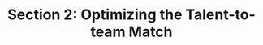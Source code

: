 ---
title: "Section 2: Optimizing the Talent-to-team Match"
layout: post
lang: en
lang-ref: 201-overview
section: 2
category: 
  - hiring
hero:
  image:
    src: 2.1-tx-heading.jpg
    alt: "A photo of a young child playing, with their mother sitting at a desk working on a laptop in the background."
  standards:
    - users
    - collaboration
blocks:
  - type: title
    label: What’s in this Research Section?
  - "This section summarizes our research results from experiments connected to Talent Cloud’s performance objective on improving fit-to-team. (Because of close connections between “team culture fit” and diversity and inclusion, this section should be read in conjunction with Research Section 3 on improving hiring experiences and outcomes for equity-seeking groups.)"
  - "Here, you’ll find our research experiments, theory, and results on how to get to a high quality hire who works well with the team. This research views hiring as a continuum, where we look at influences and outcomes from the time of recruitment until 1-2 years after the initial hire is made. "
  - "To consider a hiring process successful, the employee has to do more than simply fit into a team. Success means that the team has found a strong, sustainable, high performing fit that merits the effort invested in the hiring process and, ultimately, the cost to Canadians."
  - "The “fit-to-team” research shared here includes considerations such as rethinking the job advertisement as a recruitment tool, increasing the quality and number of top quality and qualified candidates per process, improving the culture fit as it pertains to onboarding speed (think of it as “pre-boarding”), and seeing how factors in recruitment impact the retention of talent on the team."
  - type: callout
    title: List of Experiments and Interventions
    content: 
      - "<ul data-h2-font-color=\"b(purple)\"><li>Impact-Driven Staffing</li><li>Five Factor Match</li><li>Case Study: Manager and Applicant Survey Responses</li><li>Enabling Remote Work</li><li>Why Flexibility and Authenticity Matter</li><li>Testing Self-Assessment of Skills by Level</li></ul>"
  - type: subtitle
    label: "Key Concept: Culture Fit Matters Because Humans are Human"
  - "One of the most significant differences between Talent Cloud and the standard GC hiring practices is the extent to which Talent Cloud focuses on the individual human to team fit. That requires that we consider a lot more than just how well a person’s experience matches a list of experience requirements (which is the standard 2 factor match: applicant to job.) <strong data-h2-font-weight=\"b(800)\" data-h2-font-color=\"b(purple)\">To produce stronger hiring outcomes, we need to take into account how humans are human, even at work, and adjust our staffing practices accordingly.</strong>"
  - "Talent Cloud takes the approach that because you’re placing a person (an individual with a personality, perspectives and work styles) onto a team (many people with different personalities, perspectives and work styles) the extent to which they can successfully work together will be as important, if not more important, than the extent to which the person coming in can do the job itself. As a result, Talent Cloud operates on a 5 factor match: applicant, job, team culture, operating context and manager leadership style."
  - type: subtitle
    label: "Key Concept: Never Waste a Single Mom’s Time on a Friday Night"
  - Job applications take time and energy, and for some people, that time and energy is in short supply. We want to be respectful of this reality for our applicants by making sure they have all the information they need when deciding if applying to a job on our platform is a good use of scarce personal resources. (Internally, the team refers to this as the “Friday night test” for feature development.)
  - Talent Cloud endeavours to provide maximum transparency to applicants, giving them details like how many other applications have already been received, whether or not flex hours and remote work are allowed, and what the manager’s leadership style is like. If someone has to be able to pick up their kids at 3pm everyday, there’s no reason they should have to go through a months-long job process, waiting until they’re actually offered the job, before they can get the answer to this most basic and useful of questions, “Can I get flex hours in the afternoons?” It’s a waste of everyone’s time, and it shows a disregard of applicants (soon to be employees). 
  - So wherever we can, Talent Cloud tries to design staffing processes that work for humans… humans who have to cook dinner, care for others, do their laundry, and somewhere in there find a little time to themselves to think about what they want to do with their life in terms of career. We want Talent Cloud to be pleasant, easy, and emotionally fulfilling for those who invest their time and energy on our platform.
---